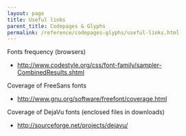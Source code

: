 ```yaml
---
layout: page
title: Useful links
parent_title: Codepages & Glyphs
permalink: /reference/codepages-glyphs/useful-links.html
---
```


<div id="bpmbook" class="bpmbook" style="direction:ltr;">
<div class="topic_user_field">
<div id="U0">
<p>Fonts frequency (browsers)</p>
<ul>
<li><a href="http://www.codestyle.org/css/font-family/sampler-CombinedResults.shtml">http://www.codestyle.org/css/font-family/sampler-CombinedResults.shtml</a></li>
</ul>
<p>Coverage of FreeSans fonts</p>
<ul>
<li><a href="http://www.gnu.org/software/freefont/coverage.html">http://www.gnu.org/software/freefont/coverage.html</a></li>
</ul>
<p>Coverage of DejaVu fonts (enclosed files in downloads)</p>
<ul>
<li><a href="http://sourceforge.net/projects/dejavu/">http://sourceforge.net/projects/dejavu/</a></li>
</ul>
</div>
</div>

